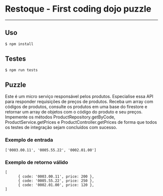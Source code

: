 # Restoque - First coding dojo puzzle

---

## Uso

```
$ npm install
```

## Testes

```
$ npm run tests
```

## Puzzle

Este é um micro serviço responsável pelos produtos. Especialise essa API para responder requisições de preços de produtos.
Receba um array com códigos de produtos, consulte os produtos em uma base do firestore e retornar um array de objetos com o código do produto e seu preços.
Impemente os métodos ProductRepository.getByCode, ProductService.getPrices e ProductController.getPrices de forma que todos os testes de integração sejam concluídos com sucesso.

### Exemplo de entrada

```
['0003.00.11', '0005.55.22', '0002.01.00']
```

### Exemplo de retorno válido

```
[
      { code: '0003.00.11', price: 200 },
      { code: '0005.55.22', price: 250 },
      { code: '0002.01.00', price: 120 },
]
```
